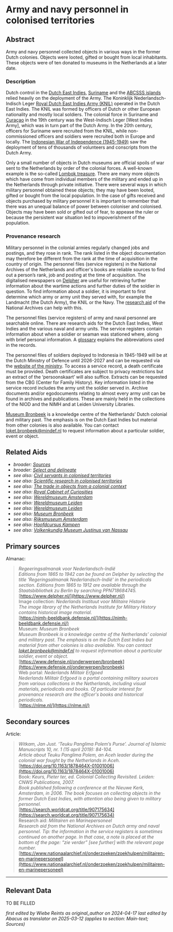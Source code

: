 
# Army and navy personnel in colonised territories


## Abstract

Army and navy personnel collected objects in various ways in the former Dutch colonies. Objects were looted, gifted or bought from local inhabitants. These objects were of ten donated to museums in the Netherlands at a later date.

### Description

Dutch control in the [Dutch East Indies](https://sws.geonames.org/1643084), [Suriname](https://sws.geonames.org/3382998) and the [ABCSSS islands](https://sws.geonames.org/8505032) relied heavily on the deployment of the Army. The Koninklijk Nederlandsch-Indisch Leger [Royal Dutch East Indies Army (KNIL)](https://hdl.handle.net/20.500.11840/pi7416) operated in the Dutch East Indies. The KNIL was formed by officers of Dutch or other European nationality and mostly local soldiers. The colonial force in Suriname and [Curaçao](https://sws.geonames.org/7626836) in the 19th century was the West-Indisch Leger [West Indies Army], which was in turn part of the Dutch Army. In the 20th century, officers for Suriname were recruited from the KNIL, while non-commissioned officers and soldiers were recruited both in Europe and locally. The [Indonesian War of Independence (1945-1949)](https://www.wikidata.org/entity/Q1332160) saw the deployment of tens of thousands of volunteers and conscripts from the Dutch Army.

Only a small number of objects in Dutch museums are official spoils of war sent to the Netherlands by order of the colonial forces. A well-known example is the so-called [Lombok treasure](https://www.wikidata.org/entity/Q115754448). There are many more objects which have come from individual members of the military and ended up in the Netherlands through private initiative. There were several ways in which military personnel obtained these objects; they may have been looted, gifted or bought from the local population. In the case of gifts received and objects purchased by military personnel it is important to remember that there was an unequal balance of power between coloniser and colonised. Objects may have been sold or gifted out of fear, to appease the ruler or because the persistent war situation led to impoverishment of the population.

### Provenance research

Military personnel in the colonial armies regularly changed jobs and postings, and they rose in rank. The rank listed in the object documentation may therefore be different from the rank at the time of acquisition in the country of origin. The personnel files (service registers) in the National Archives of the Netherlands and officer's books are reliable sources to find out a person’s rank, job and posting at the time of acquisition. The digitalised newspapers on [Delpher](https://www.delpher.nl/) are useful for retrieving further information about the wartime actions and further duties of the soldier in question. 
To find information about a soldier, it is important to first determine which army or army unit they served with, for example the Landmacht (the Dutch Army), the KNIL or the Navy. The [research aid](https://www.nationaalarchief.nl/onderzoeken/zoekhulpen/militairen-en-marinepersoneel) of the National Archives can help with this. 

The personnel files (service registers) of army and naval personnel are searchable online. There are research aids for the Dutch East Indies, West Indies and the various naval and army units. The service registers contain information about when a soldier or seaman was stationed where, along with brief personal information. A [glossary](https://www.nationaalarchief.nl/onderzoeken/zoekhulpen/militaire-stamboeken-afkortingen-en-verklarende-woordenlijst) explains the abbreviations used in the records.

The personnel files of soldiers deployed to Indonesia in 1945-1949 will be at the Dutch Ministry of Defence until 2026-2027 and can be requested via the [website of the ministry](https://english.defensie.nl/). To access a service record, a death certificate must be provided. Death certificates are subject to privacy restrictions but an extract of the ‘persoonskaart’ will also suffice. Extracts can be requested from the CBG (Center for Family History). Key information listed in the service record includes the army unit the soldier served in. Archive documents and/or egodocuments relating to almost every army unit can be found in archives and publications. These are mainly held in the collections of the NIOD and the NIMH and at Leiden University Libraries.

[Museum Bronbeek](https://www.defensie.nl/onderwerpen/bronbeek) is a knowledge centre of the Netherlands’ Dutch colonial and military past. The emphasis is on the Dutch East Indies but material from other colonies is also available. You can contact [loket.bronbeek@mindef.nl](mailto:loket.bronbeek@mindef.nl) to request information about a particular soldier, event or object.


## Related Aids

 - _broader: [Sources](niveau1/English/Sources_20240501.yml)_  
 - _broader: [Select and delineate](niveau1/English/SelectAndDelineate_20240425.yml)_  
 - _see also: [Civil servants in colonised territories](niveau2/English/CivilServants_20240316.yml)_  
 - _see also: [Scientific research in colonised territories](niveau2/English/Science_20240821.yml)_  
 - _see also: [The trade in objects from a colonial context](niveau2/English/Trade_20240316.yml)_  
 - _see also: [Royal Cabinet of Curiosities](niveau3/English/RCC_20240417.yml)_  
 - _see also: [Wereldmuseum Amsterdam](niveau3/English/WMAmsterdam_20240809.yml)_  
 - _see also: [Wereldmuseum Leiden](niveau3/English/WMLeiden_20240508.yml)_  
 - _see also: [Wereldmuseum Leiden](niveau3/English/WMRotterdam_2040822.yml)_  
 - _see also: [Museum Bronbeek](niveau3/English/Bronbeek_20241002.yml)_  
 - _see also: [Rijksmuseum Amsterdam](niveau3/English/RijksmuseumAmsterdam_20240905.yml)_  
 - _see also: [Hoofdcursus Kampen](niveau3/English/HoofdcursusKampen_20250513.yml)_  
 - _see also: [Volkenkundig Museum Justinus van Nassau](niveau3/English/JustinusNassau_20250513.yml)_  

## Primary sources

Almanac:
  > *Regeeringsalmanak voor Nederlandsch-Indië*  
> _Editions from 1865 to 1942 can be found on Delpher by selecting the title 'Regeringsalmanak Nederlandsch-Indië' in the periodicals section. Editions from 1865 to 1912 are available through the Staatsbibliothek zu Berlin by searching PPN718684745._  
> [https://www.delpher.nl/](https://www.delpher.nl/)  
Image collection:
  > *Nederlands Instituut voor Militaire Historie*  
> _The image library of the Netherlands Institute for Military History contains historical image material._  
> [https://nimh-beeldbank.defensie.nl/](https://nimh-beeldbank.defensie.nl/)  
Museum:
  > *Museum Bronbeek*  
> _Museum Bronbeek is a knowledge centre of the Netherlands’ colonial and military past. The emphasis is on the Dutch East Indies but material from other colonies is also available. You can contact loket.bronbeek@mindef.nl to request information about a particular soldier, event or object._  
> [https://www.defensie.nl/onderwerpen/bronbeek](https://www.defensie.nl/onderwerpen/bronbeek)  
Web portal:
  > *Nederlands Militair Erfgoed*  
> _Nederlands Militair Erfgoed is a portal containing military sources from various collections in the Netherlands, including visual materials, periodicals and books. Of particular interest for provenance research are the officer's books and historical periodicals._  
> [https://nlme.nl/](https://nlme.nl/)  
## Secondary sources

Article:
  > *Witkam, Jan Just. ‘Teuku Panglima Polem’s Purse’. Journal of Islamic Manuscripts 10, nr. 1 (15 april 2019): 84-104.*  
> _Article about Teuku Panglima Polem, an Aceh leader during the colonial war fought by the Netherlands in Aceh._  
> [https://doi.org/10.1163/1878464X-01001006](https://doi.org/10.1163/1878464X-01001006)  
Book:
  > *Keurs, Pieter ter, ed. Colonial Collecting Revisited. Leiden: CNWS Publications, 2007.*  
> _Book published following a conference at the Nieuwe Kerk, Amsterdam, in 2006. The book focuses on collecting objects in the former Dutch East Indies, with attention also being given to military personnel._  
> [https://search.worldcat.org/title/907175634](https://search.worldcat.org/title/907175634)  
Research aid:
  > *Militairen en Marinepersoneel*  
> _Research aid from the National Archives on Dutch army and naval personnel. Tip: the information in the service registers is sometimes continued on another page. In that case, a note is placed at the bottom of the page: “zie verder” [see further] with the relevant page number._  
> [https://www.nationaalarchief.nl/onderzoeken/zoekhulpen/militairen-en-marinepersoneel](https://www.nationaalarchief.nl/onderzoeken/zoekhulpen/militairen-en-marinepersoneel)  


---
## Relevant Data 
TO BE FILLED

_first edited by Wiebe Reints as original_author on 2024-04-17_
_last edited by Abacus as translator on 2025-03-12
        (applies to section: Main-text; Sources)_
        